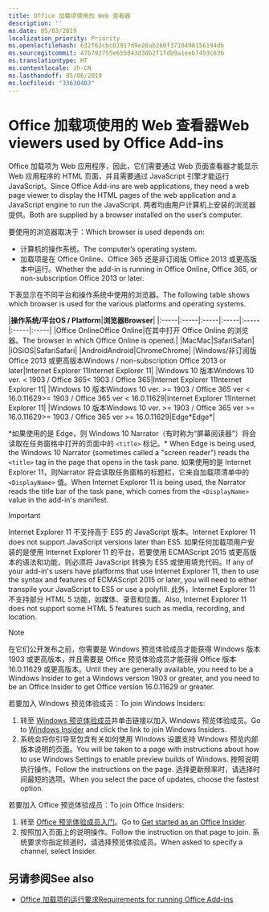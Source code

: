 ```yaml
---
title: Office 加载项使用的 Web 查看器
description: ''
ms.date: 05/03/2019
localization_priority: Priority
ms.openlocfilehash: 632f62cbc02917d9e28ab260f3710498156194db
ms.sourcegitcommit: 47b792755e655043d3db2f1fdb9a1eeb7453c636
ms.translationtype: HT
ms.contentlocale: zh-CN
ms.lasthandoff: 05/06/2019
ms.locfileid: "33630403"
---
```

# <a name="web-viewers-used-by-office-add-ins"></a><span data-ttu-id="7a411-102">Office 加载项使用的 Web 查看器</span><span class="sxs-lookup"><span data-stu-id="7a411-102">Web viewers used by Office Add-ins</span></span>

<span data-ttu-id="7a411-103">Office 加载项为 Web 应用程序，因此，它们需要通过 Web 页面查看器才能显示 Web 应用程序的 HTML 页面，并且需要通过 JavaScript 引擎才能运行 JavaScript。</span><span class="sxs-lookup"><span data-stu-id="7a411-103">Since Office Add-ins are web applications, they need a web page viewer to display the HTML pages of the web application and a JavaScript engine to run the JavaScript.</span></span> <span data-ttu-id="7a411-104">两者均由用户计算机上安装的浏览器提供。</span><span class="sxs-lookup"><span data-stu-id="7a411-104">Both are supplied by a browser installed on the user’s computer.</span></span>

<span data-ttu-id="7a411-105">要使用的浏览器取决于：</span><span class="sxs-lookup"><span data-stu-id="7a411-105">Which browser is used depends on:</span></span>

- <span data-ttu-id="7a411-106">计算机的操作系统。</span><span class="sxs-lookup"><span data-stu-id="7a411-106">The computer’s operating system.</span></span>
- <span data-ttu-id="7a411-107">加载项是在 Office Online、Office 365 还是非订阅版 Office 2013 或更高版本中运行。</span><span class="sxs-lookup"><span data-stu-id="7a411-107">Whether the add-in is running in Office Online, Office 365, or non-subscription Office 2013 or later.</span></span>

<span data-ttu-id="7a411-108">下表显示在不同平台和操作系统中使用的浏览器。</span><span class="sxs-lookup"><span data-stu-id="7a411-108">The following table shows which browser is used for the various platforms and operating systems.</span></span>

|<span data-ttu-id="7a411-109">**操作系统/平台**</span><span class="sxs-lookup"><span data-stu-id="7a411-109">**OS / Platform**</span></span>|<span data-ttu-id="7a411-110">**浏览器**</span><span class="sxs-lookup"><span data-stu-id="7a411-110">**Browser**</span></span>|
|:-----|:-----|:-----|:-----|:-----|:-----|:-----|
|<span data-ttu-id="7a411-111">Office Online</span><span class="sxs-lookup"><span data-stu-id="7a411-111">Office Online</span></span>|<span data-ttu-id="7a411-112">在其中打开 Office Online 的浏览器。</span><span class="sxs-lookup"><span data-stu-id="7a411-112">The browser in which Office Online is opened.</span></span>|
|<span data-ttu-id="7a411-113">Mac</span><span class="sxs-lookup"><span data-stu-id="7a411-113">Mac</span></span>|<span data-ttu-id="7a411-114">Safari</span><span class="sxs-lookup"><span data-stu-id="7a411-114">Safari</span></span>|
|<span data-ttu-id="7a411-115">iOS</span><span class="sxs-lookup"><span data-stu-id="7a411-115">iOS</span></span>|<span data-ttu-id="7a411-116">Safari</span><span class="sxs-lookup"><span data-stu-id="7a411-116">Safari</span></span>|
|<span data-ttu-id="7a411-117">Android</span><span class="sxs-lookup"><span data-stu-id="7a411-117">Android</span></span>|<span data-ttu-id="7a411-118">Chrome</span><span class="sxs-lookup"><span data-stu-id="7a411-118">Chrome</span></span>|
|<span data-ttu-id="7a411-119">Windows/非订阅版 Office 2013 或更高版本</span><span class="sxs-lookup"><span data-stu-id="7a411-119">Windows / non-subscription Office 2013 or later</span></span>|<span data-ttu-id="7a411-120">Internet Explorer 11</span><span class="sxs-lookup"><span data-stu-id="7a411-120">Internet Explorer 11</span></span>|
|<span data-ttu-id="7a411-121">Windows 10 版本</span><span class="sxs-lookup"><span data-stu-id="7a411-121">Windows 10 ver.</span></span> <span data-ttu-id="7a411-122">< 1903 / Office 365</span><span class="sxs-lookup"><span data-stu-id="7a411-122">< 1903 / Office 365</span></span>|<span data-ttu-id="7a411-123">Internet Explorer 11</span><span class="sxs-lookup"><span data-stu-id="7a411-123">Internet Explorer 11</span></span>|
|<span data-ttu-id="7a411-124">Windows 10 版本</span><span class="sxs-lookup"><span data-stu-id="7a411-124">Windows 10 ver.</span></span> <span data-ttu-id="7a411-125">>= 1903 / Office 365 ver < 16.0.11629</span><span class="sxs-lookup"><span data-stu-id="7a411-125">>= 1903 / Office 365 ver < 16.0.11629</span></span>|<span data-ttu-id="7a411-126">Internet Explorer 11</span><span class="sxs-lookup"><span data-stu-id="7a411-126">Internet Explorer 11</span></span>|
|<span data-ttu-id="7a411-127">Windows 10 版本</span><span class="sxs-lookup"><span data-stu-id="7a411-127">Windows 10 ver.</span></span> <span data-ttu-id="7a411-128">>= 1903 / Office 365 ver >= 16.0.11629</span><span class="sxs-lookup"><span data-stu-id="7a411-128">>= 1903 / Office 365 ver >= 16.0.11629</span></span>|<span data-ttu-id="7a411-129">Edge\*</span><span class="sxs-lookup"><span data-stu-id="7a411-129">Edge\*</span></span>|

<span data-ttu-id="7a411-130">\*如果使用的是 Edge，则 Windows 10 Narrator（有时称为“屏幕阅读器”）将会读取在任务窗格中打开的页面中的 `<title>` 标记。</span><span class="sxs-lookup"><span data-stu-id="7a411-130">\* When Edge is being used, the Windows 10 Narrator (sometimes called a "screen reader") reads the `<title>` tag in the page that opens in the task pane.</span></span> <span data-ttu-id="7a411-131">如果使用的是 Internet Explorer 11，则Narrator 将会读取任务窗格的标题栏，它来自加载项清单中的 `<DisplayName>` 值。</span><span class="sxs-lookup"><span data-stu-id="7a411-131">When Internet Explorer 11 is being used, the Narrator reads the title bar of the task pane, which comes from the `<DisplayName>` value in the add-in's manifest.</span></span>

> [!IMPORTANT]
> <span data-ttu-id="7a411-132">Internet Explorer 11 不支持高于 ES5 的 JavaScript 版本。</span><span class="sxs-lookup"><span data-stu-id="7a411-132">Internet Explorer 11 does not support JavaScript versions later than ES5.</span></span> <span data-ttu-id="7a411-133">如果任何加载项用户安装的是使用 Internet Explorer 11 的平台，若要使用 ECMAScript 2015 或更高版本的语法和功能，则必须将 JavaScript 转换为 ES5 或使用填充代码。</span><span class="sxs-lookup"><span data-stu-id="7a411-133">If any of your add-in's users have platforms that use Internet Explorer 11, then to use the syntax and features of ECMAScript 2015 or later, you will need to either transpile your JavaScript to ES5 or use a polyfill.</span></span> <span data-ttu-id="7a411-134">此外，Internet Explorer 11 不支持部分 HTML 5 功能，如媒体、录音和位置。</span><span class="sxs-lookup"><span data-stu-id="7a411-134">Also, Internet Explorer 11 does not support some HTML 5 features such as media, recording, and location.</span></span>

> [!NOTE]
> <span data-ttu-id="7a411-135">在它们公开发布之前，你需要是 Windows 预览体验成员才能获得 Windows 版本 1903 或更高版本，并且需要是 Office 预览体验成员才能获得 Office 版本 16.0.11629 或更高版本。</span><span class="sxs-lookup"><span data-stu-id="7a411-135">Until they are generally available, you need to be a Windows Insider to get a Windows version 1903 or greater, and you need to be an Office Insider to get Office version 16.0.11629 or greater.</span></span>
>
> <span data-ttu-id="7a411-136">若要加入 Windows 预览体验成员：</span><span class="sxs-lookup"><span data-stu-id="7a411-136">To join Windows Insiders:</span></span>
> 
> 1. <span data-ttu-id="7a411-137">转至 [Windows 预览体验成员](https://insider.windows.com)并单击链接以加入 Windows 预览体验成员。</span><span class="sxs-lookup"><span data-stu-id="7a411-137">Go to [Windows Insider](https://insider.windows.com) and click the link to join Windows Insiders.</span></span>
> 2. <span data-ttu-id="7a411-138">系统会将你引导至包含有关如何使用 Windows 设置支持 Windows 预览内部版本说明的页面。</span><span class="sxs-lookup"><span data-stu-id="7a411-138">You will be taken to a page with instructions about how to use Windows Settings to enable preview builds of Windows.</span></span> <span data-ttu-id="7a411-139">按照说明执行操作。</span><span class="sxs-lookup"><span data-stu-id="7a411-139">Follow the instructions on the page.</span></span> <span data-ttu-id="7a411-140">选择更新频率时，请选择时间最短的选项。</span><span class="sxs-lookup"><span data-stu-id="7a411-140">When you select the pace of updates, choose the fastest option.</span></span>
>
> <span data-ttu-id="7a411-141">若要加入 Office 预览体验成员：</span><span class="sxs-lookup"><span data-stu-id="7a411-141">To join Office Insiders:</span></span>
> 
> 1. <span data-ttu-id="7a411-142">转至 [Office 预览体验成员入门](https://insider.office.com/join)。</span><span class="sxs-lookup"><span data-stu-id="7a411-142">Go to [Get started as an Office Insider](https://insider.office.com/join).</span></span>
> 2. <span data-ttu-id="7a411-143">按照加入页面上的说明操作。</span><span class="sxs-lookup"><span data-stu-id="7a411-143">Follow the instruction on that page to join.</span></span> <span data-ttu-id="7a411-144">系统要求你指定频道时，请选择预览体验成员。</span><span class="sxs-lookup"><span data-stu-id="7a411-144">When asked to specify a channel, select Insider.</span></span>

## <a name="see-also"></a><span data-ttu-id="7a411-145">另请参阅</span><span class="sxs-lookup"><span data-stu-id="7a411-145">See also</span></span>

- [<span data-ttu-id="7a411-146">Office 加载项的运行要求</span><span class="sxs-lookup"><span data-stu-id="7a411-146">Requirements for running Office Add-ins</span></span>](requirements-for-running-office-add-ins.md)
